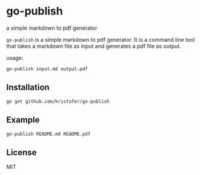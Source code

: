 # go-publish
a simple markdown to pdf generator

`go-publish` is a simple markdown to pdf generator. It is a command line tool that takes a markdown file as input and generates a pdf file as output.

usage:
```
go-publish input.md output.pdf
```

## Installation
```
go get github.com/kristofer/go-publish
```

## Example
```
go-publish README.md README.pdf
```

## License
MIT
